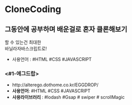 # CloneCoding
<h2>그동안에 공부하며 배운걸로 혼자 클론해보기</h2>
<p>할 수 있는건 최대한<br> 
바닐라자바스크립트로!</p>

<ul>
<li>사용언어 : #HTML #CSS #JAVASCRIPT</li>

</ul>

<h3><#1-에그드랍></h3>
<ul>
  <li> http://alterego.dothome.co.kr/EGGDROP/</li>
<li ><strong color="red">사용언어</strong>: #HTML #CSS #JAVASCRIPT</li>
  <li>
    <strong color="blue">사용라이브러리 </strong>: #lodash #Gsap # swiper # scrollMagic
  </li>

</ul>
 
